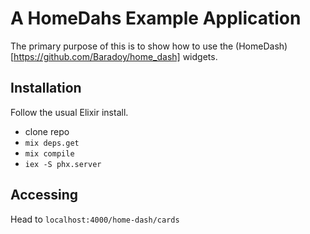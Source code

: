 # A HomeDahs Example Application

The primary purpose of this is to show how to use the (HomeDash)[https://github.com/Baradoy/home_dash] widgets.

## Installation

Follow the usual Elixir install.
  - clone repo
  - `mix deps.get`
  - `mix compile`
  - `iex -S phx.server`

## Accessing

Head to `localhost:4000/home-dash/cards`
